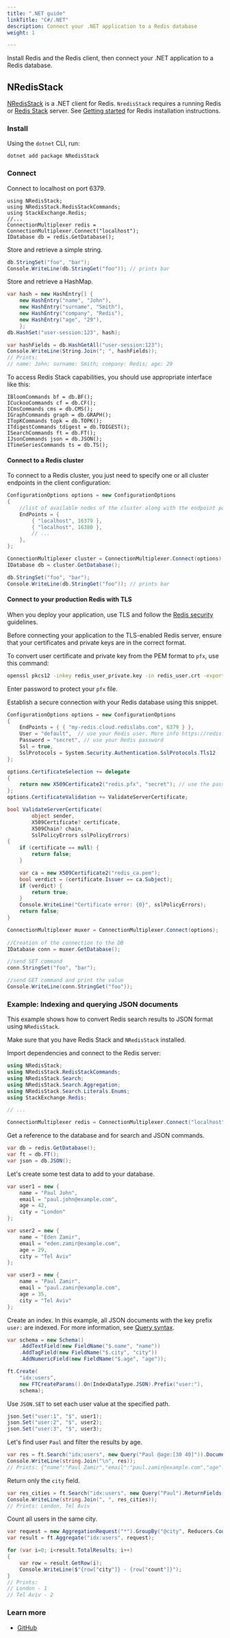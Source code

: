 ```yaml
---
title: ".NET guide"
linkTitle: "C#/.NET"
description: Connect your .NET application to a Redis database
weight: 1

---
```


Install Redis and the Redis client, then connect your .NET application to a Redis database. 

## NRedisStack

[NRedisStack](https://github.com/redis/NRedisStack) is a .NET client for Redis.
`NredisStack` requires a running Redis or [Redis Stack](https://redis.io/docs/stack/get-started/install/) server. See [Getting started](/docs/getting-started/) for Redis installation instructions.

### Install

Using the `dotnet` CLI, run:

```
dotnet add package NRedisStack
```

### Connect

Connect to localhost on port 6379.

```
using NRedisStack;
using NRedisStack.RedisStackCommands;
using StackExchange.Redis;
//...
ConnectionMultiplexer redis = ConnectionMultiplexer.Connect("localhost");
IDatabase db = redis.GetDatabase();
```

Store and retrieve a simple string.

```csharp
db.StringSet("foo", "bar");
Console.WriteLine(db.StringGet("foo")); // prints bar
```

Store and retrieve a HashMap.

```csharp
var hash = new HashEntry[] { 
    new HashEntry("name", "John"), 
    new HashEntry("surname", "Smith"),
    new HashEntry("company", "Redis"),
    new HashEntry("age", "29"),
    };
db.HashSet("user-session:123", hash);

var hashFields = db.HashGetAll("user-session:123");
Console.WriteLine(String.Join("; ", hashFields));
// Prints: 
// name: John; surname: Smith; company: Redis; age: 29
```

To access Redis Stack capabilities, you should use appropriate interface like this:

```
IBloomCommands bf = db.BF();
ICuckooCommands cf = db.CF();
ICmsCommands cms = db.CMS();
IGraphCommands graph = db.GRAPH();
ITopKCommands topk = db.TOPK();
ITdigestCommands tdigest = db.TDIGEST();
ISearchCommands ft = db.FT();
IJsonCommands json = db.JSON();
ITimeSeriesCommands ts = db.TS();
```

#### Connect to a Redis cluster

To connect to a Redis cluster, you just need to specify one or all cluster endpoints in the client configuration:

```csharp
ConfigurationOptions options = new ConfigurationOptions
{
    //list of available nodes of the cluster along with the endpoint port.
    EndPoints = {
        { "localhost", 16379 },
        { "localhost", 16380 },
        // ...
    },            
};

ConnectionMultiplexer cluster = ConnectionMultiplexer.Connect(options);
IDatabase db = cluster.GetDatabase();

db.StringSet("foo", "bar");
Console.WriteLine(db.StringGet("foo")); // prints bar
```

#### Connect to your production Redis with TLS

When you deploy your application, use TLS and follow the [Redis security](/docs/management/security/) guidelines.

Before connecting your application to the TLS-enabled Redis server, ensure that your certificates and private keys are in the correct format.

To convert user certificate and private key from the PEM format to `pfx`, use this command:

```bash
openssl pkcs12 -inkey redis_user_private.key -in redis_user.crt -export -out redis.pfx
```

Enter password to protect your `pfx` file.

Establish a secure connection with your Redis database using this snippet.

```csharp
ConfigurationOptions options = new ConfigurationOptions
{
    EndPoints = { { "my-redis.cloud.redislabs.com", 6379 } },
    User = "default",  // use your Redis user. More info https://redis.io/docs/management/security/acl/
    Password = "secret", // use your Redis password
    Ssl = true,
    SslProtocols = System.Security.Authentication.SslProtocols.Tls12                
};

options.CertificateSelection += delegate
{
    return new X509Certificate2("redis.pfx", "secret"); // use the password you specified for pfx file
};
options.CertificateValidation += ValidateServerCertificate;

bool ValidateServerCertificate(
        object sender,
        X509Certificate? certificate,
        X509Chain? chain,
        SslPolicyErrors sslPolicyErrors)
{
    if (certificate == null) {
        return false;       
    }

    var ca = new X509Certificate2("redis_ca.pem");
    bool verdict = (certificate.Issuer == ca.Subject);
    if (verdict) {
        return true;
    }
    Console.WriteLine("Certificate error: {0}", sslPolicyErrors);
    return false;
}

ConnectionMultiplexer muxer = ConnectionMultiplexer.Connect(options);   
            
//Creation of the connection to the DB
IDatabase conn = muxer.GetDatabase();

//send SET command
conn.StringSet("foo", "bar");

//send GET command and print the value
Console.WriteLine(conn.StringGet("foo"));   
```

### Example: Indexing and querying JSON documents

This example shows how to convert Redis search results to JSON format using `NRedisStack`.

Make sure that you have Redis Stack and `NRedisStack` installed. 

Import dependencies and connect to the Redis server:

```csharp
using NRedisStack;
using NRedisStack.RedisStackCommands;
using NRedisStack.Search;
using NRedisStack.Search.Aggregation;
using NRedisStack.Search.Literals.Enums;
using StackExchange.Redis;

// ...

ConnectionMultiplexer redis = ConnectionMultiplexer.Connect("localhost");
```

Get a reference to the database and for search and JSON commands.

```csharp
var db = redis.GetDatabase();
var ft = db.FT();
var json = db.JSON();
```

Let's create some test data to add to your database.

```csharp
var user1 = new {
    name = "Paul John",
    email = "paul.john@example.com",
    age = 42,
    city = "London"
};

var user2 = new {
    name = "Eden Zamir",
    email = "eden.zamir@example.com",
    age = 29,
    city = "Tel Aviv"
};

var user3 = new {
    name = "Paul Zamir",
    email = "paul.zamir@example.com",
    age = 35,
    city = "Tel Aviv"
};
```

Create an index. In this example, all JSON documents with the key prefix `user:` are indexed. For more information, see [Query syntax](/docs/stack/search/reference/query_syntax).

```csharp
var schema = new Schema()
    .AddTextField(new FieldName("$.name", "name"))
    .AddTagField(new FieldName("$.city", "city"))
    .AddNumericField(new FieldName("$.age", "age"));

ft.Create(
    "idx:users",
    new FTCreateParams().On(IndexDataType.JSON).Prefix("user:"),
    schema);
```

Use `JSON.SET` to set each user value at the specified path.

```csharp
json.Set("user:1", "$", user1);
json.Set("user:2", "$", user2);
json.Set("user:3", "$", user3);
```

Let's find user `Paul` and filter the results by age.

```csharp
var res = ft.Search("idx:users", new Query("Paul @age:[30 40]")).Documents.Select(x => x["json"]);
Console.WriteLine(string.Join("\n", res)); 
// Prints: {"name":"Paul Zamir","email":"paul.zamir@example.com","age":35,"city":"Tel Aviv"}
```

Return only the `city` field.

```csharp
var res_cities = ft.Search("idx:users", new Query("Paul").ReturnFields(new FieldName("$.city", "city"))).Documents.Select(x => x["city"]);
Console.WriteLine(string.Join(", ", res_cities)); 
// Prints: London, Tel Aviv
```

Count all users in the same city.

```csharp
var request = new AggregationRequest("*").GroupBy("@city", Reducers.Count().As("count"));
var result = ft.Aggregate("idx:users", request);

for (var i=0; i<result.TotalResults; i++)
{
    var row = result.GetRow(i);
    Console.WriteLine($"{row["city"]} - {row["count"]}");
}
// Prints:
// London - 1
// Tel Aviv - 2
```

### Learn more

* [GitHub](https://github.com/redis/NRedisStack)
 
